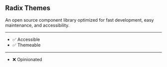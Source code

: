 ## Radix Themes

An open source component library optimized for fast development, easy maintenance, and accessibility.

---

- ✅ Accessible
- ✅ Themeable

---

- ❌ Opinionated
